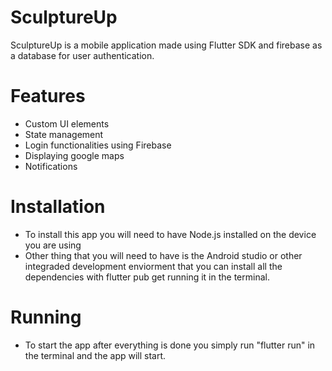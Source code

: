 # SculptureUp
SculptureUp is a mobile application made using Flutter SDK and firebase as a database for user authentication.

# Features
- Custom UI elements
- State management
- Login functionalities using Firebase
- Displaying google maps
- Notifications 

# Installation
- To install this app you will need to have Node.js installed on the device you are using
- Other thing that you will need to have is the Android studio or other integraded development enviorment that you can install all the dependencies with flutter pub get running it in the terminal.

# Running
- To start the app after everything is done you simply run "flutter run" in the terminal and the app will start.


